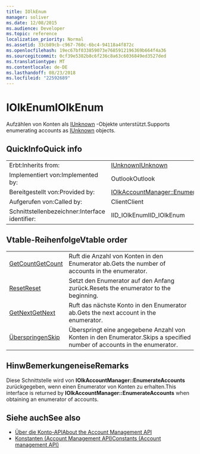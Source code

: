 ```yaml
---
title: IOlkEnum
manager: soliver
ms.date: 12/08/2015
ms.audience: Developer
ms.topic: reference
localization_priority: Normal
ms.assetid: 33cb89cb-c967-760c-6bc4-94118a4f872c
ms.openlocfilehash: 19ec67bf033859073e7685912196369b664f4a36
ms.sourcegitcommit: 0cf39e5382b8c6f236c8a63c6036849ed3527ded
ms.translationtype: MT
ms.contentlocale: de-DE
ms.lasthandoff: 08/23/2018
ms.locfileid: "22592689"
---
```

# <a name="iolkenum"></a><span data-ttu-id="d2a71-102">IOlkEnum</span><span class="sxs-lookup"><span data-stu-id="d2a71-102">IOlkEnum</span></span>

<span data-ttu-id="d2a71-103">Aufzählen von Konten als [IUnknown](https://docs.microsoft.com/en-us/windows/desktop/api/unknwn/nn-unknwn-iunknown) -Objekte unterstützt.</span><span class="sxs-lookup"><span data-stu-id="d2a71-103">Supports enumerating accounts as [IUnknown](https://docs.microsoft.com/en-us/windows/desktop/api/unknwn/nn-unknwn-iunknown) objects.</span></span> 
  
## <a name="quick-info"></a><span data-ttu-id="d2a71-104">QuickInfo</span><span class="sxs-lookup"><span data-stu-id="d2a71-104">Quick info</span></span>

|||
|:-----|:-----|
|<span data-ttu-id="d2a71-105">Erbt:</span><span class="sxs-lookup"><span data-stu-id="d2a71-105">Inherits from:</span></span>  <br/> |[<span data-ttu-id="d2a71-106">IUnknown</span><span class="sxs-lookup"><span data-stu-id="d2a71-106">IUnknown</span></span>](https://docs.microsoft.com/en-us/windows/desktop/api/unknwn/nn-unknwn-iunknown) <br/> |
|<span data-ttu-id="d2a71-107">Implementiert von:</span><span class="sxs-lookup"><span data-stu-id="d2a71-107">Implemented by:</span></span>  <br/> |<span data-ttu-id="d2a71-108">Outlook</span><span class="sxs-lookup"><span data-stu-id="d2a71-108">Outlook</span></span>  <br/> |
|<span data-ttu-id="d2a71-109">Bereitgestellt von:</span><span class="sxs-lookup"><span data-stu-id="d2a71-109">Provided by:</span></span>  <br/> |[<span data-ttu-id="d2a71-110">IOlkAccountManager::EnumerateAccounts</span><span class="sxs-lookup"><span data-stu-id="d2a71-110">IOlkAccountManager::EnumerateAccounts</span></span>](iolkaccountmanager-enumerateaccounts.md) <br/> |
|<span data-ttu-id="d2a71-111">Aufgerufen von:</span><span class="sxs-lookup"><span data-stu-id="d2a71-111">Called by:</span></span>  <br/> |<span data-ttu-id="d2a71-112">Client</span><span class="sxs-lookup"><span data-stu-id="d2a71-112">Client</span></span>  <br/> |
|<span data-ttu-id="d2a71-113">Schnittstellenbezeichner:</span><span class="sxs-lookup"><span data-stu-id="d2a71-113">Interface identifier:</span></span>  <br/> |<span data-ttu-id="d2a71-114">IID_IOlkEnum</span><span class="sxs-lookup"><span data-stu-id="d2a71-114">IID_IOlkEnum</span></span>  <br/> |
   
## <a name="vtable-order"></a><span data-ttu-id="d2a71-115">Vtable-Reihenfolge</span><span class="sxs-lookup"><span data-stu-id="d2a71-115">Vtable order</span></span>

|||
|:-----|:-----|
|[<span data-ttu-id="d2a71-116">GetCount</span><span class="sxs-lookup"><span data-stu-id="d2a71-116">GetCount</span></span>](iolkenum-getcount.md) <br/> |<span data-ttu-id="d2a71-117">Ruft die Anzahl von Konten in den Enumerator ab.</span><span class="sxs-lookup"><span data-stu-id="d2a71-117">Gets the number of accounts in the enumerator.</span></span>  <br/> |
|[<span data-ttu-id="d2a71-118">Reset</span><span class="sxs-lookup"><span data-stu-id="d2a71-118">Reset</span></span>](iolkenum-reset.md) <br/> |<span data-ttu-id="d2a71-119">Setzt den Enumerator auf den Anfang zurück.</span><span class="sxs-lookup"><span data-stu-id="d2a71-119">Resets the enumerator to the beginning.</span></span>  <br/> |
|[<span data-ttu-id="d2a71-120">GetNext</span><span class="sxs-lookup"><span data-stu-id="d2a71-120">GetNext</span></span>](iolkenum-getnext.md) <br/> |<span data-ttu-id="d2a71-121">Ruft das nächste Konto in den Enumerator ab.</span><span class="sxs-lookup"><span data-stu-id="d2a71-121">Gets the next account in the enumerator.</span></span>  <br/> |
|[<span data-ttu-id="d2a71-122">Überspringen</span><span class="sxs-lookup"><span data-stu-id="d2a71-122">Skip</span></span>](iolkenum-skip.md) <br/> |<span data-ttu-id="d2a71-123">Überspringt eine angegebene Anzahl von Konten in den Enumerator.</span><span class="sxs-lookup"><span data-stu-id="d2a71-123">Skips a specified number of accounts in the enumerator.</span></span>  <br/> |
   
## <a name="remarks"></a><span data-ttu-id="d2a71-124">HinwBemerkungeneise</span><span class="sxs-lookup"><span data-stu-id="d2a71-124">Remarks</span></span>

<span data-ttu-id="d2a71-125">Diese Schnittstelle wird von **IOlkAccountManager::EnumerateAccounts** zurückgegeben, wenn einen Enumerator von Konten zu erhalten.</span><span class="sxs-lookup"><span data-stu-id="d2a71-125">This interface is returned by **IOlkAccountManager::EnumerateAccounts** when obtaining an enumerator of accounts.</span></span> 
  
## <a name="see-also"></a><span data-ttu-id="d2a71-126">Siehe auch</span><span class="sxs-lookup"><span data-stu-id="d2a71-126">See also</span></span>

- [<span data-ttu-id="d2a71-127">Über die Konto-API</span><span class="sxs-lookup"><span data-stu-id="d2a71-127">About the Account Management API</span></span>](about-the-account-management-api.md) 
- [<span data-ttu-id="d2a71-128">Konstanten (Account Management API)</span><span class="sxs-lookup"><span data-stu-id="d2a71-128">Constants (Account management API)</span></span>](constants-account-management-api.md)

